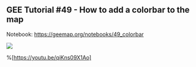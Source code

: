 ## GEE Tutorial #49 - How to add a colorbar to the map

Notebook: https://geemap.org/notebooks/49_colorbar

![](https://i.imgur.com/VpMq8M9.gif)

%[https://youtu.be/qiKns09X1Ao]